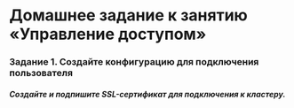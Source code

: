 # Домашнее задание к занятию «Управление доступом»
### Задание 1. Создайте конфигурацию для подключения пользователя
##### Создайте и подпишите SSL-сертификат для подключения к кластеру.




